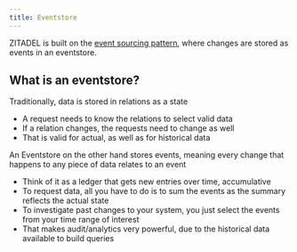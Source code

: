 ```yaml
---
title: Eventstore
---
```


ZITADEL is built on the [event sourcing pattern](architecture), where changes are stored as events in an eventstore.

## What is an eventstore?

Traditionally, data is stored in relations as a state

- A request needs to know the relations to select valid data
- If a relation changes, the requests need to change as well
- That is valid for actual, as well as for historical data

An Eventstore on the other hand stores events, meaning every change that happens to any piece of data relates to an event

- Think of it as a ledger that gets new entries over time, accumulative
- To request data, all you have to do is to sum the events as the summary reflects the actual state
- To investigate past changes to your system, you just select the events from your time range of interest
- That makes audit/analytics very powerful, due to the historical data available to build queries
